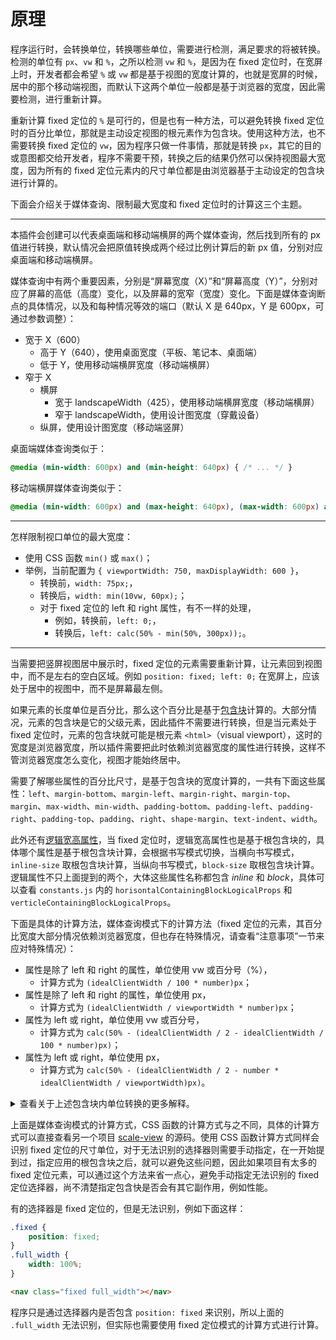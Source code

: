# 原理

程序运行时，会转换单位，转换哪些单位，需要进行检测，满足要求的将被转换。检测的单位有 `px`、`vw` 和 `%`，之所以检测 `vw` 和 `%`，是因为在 fixed 定位时，在宽屏上时，开发者都会希望 `%` 或 `vw` 都是基于视图的宽度计算的，也就是宽屏的时候，居中的那个移动端视图，而默认下这两个单位一般都是基于浏览器的宽度，因此需要检测，进行重新计算。

重新计算 fixed 定位的 `%` 是可行的，但是也有一种方法，可以避免转换 fixed 定位时的百分比单位，那就是主动设定视图的根元素作为包含块。使用这种方法，也不需要转换 fixed 定位的 `vw`，因为程序只做一件事情，那就是转换 `px`，其它的目的或意图都交给开发者，程序不需要干预，转换之后的结果仍然可以保持视图最大宽度，因为所有的 fixed 定位元素内的尺寸单位都是由浏览器基于主动设定的包含块进行计算的。

下面会介绍关于媒体查询、限制最大宽度和 fixed 定位时的计算这三个主题。

---

本插件会创建可以代表桌面端和移动端横屏的两个媒体查询，然后找到所有的 px 值进行转换，默认情况会把原值转换成两个经过比例计算后的新 px 值，分别对应桌面端和移动端横屏。

媒体查询中有两个重要因素，分别是“屏幕宽度（X）”和“屏幕高度（Y）”，分别对应了屏幕的高低（高度）变化，以及屏幕的宽窄（宽度）变化。下面是媒体查询断点的具体情况，以及和每种情况等效的端口（默认 X 是 640px，Y 是 600px，可通过参数调整）：

- 宽于 X（600）
	- 高于 Y（640），使用桌面宽度（平板、笔记本、桌面端）
	- 低于 Y，使用移动端横屏宽度（移动端横屏）
- 窄于 X
	- 横屏
		- 宽于 landscapeWidth（425），使用移动端横屏宽度（移动端横屏）
		- 窄于 landscapeWidth，使用设计图宽度（穿戴设备）
	- 纵屏，使用设计图宽度（移动端竖屏）

桌面端媒体查询类似于：

```css
@media (min-width: 600px) and (min-height: 640px) { /* ... */ }
```

移动端横屏媒体查询类似于：

```css
@media (min-width: 600px) and (max-height: 640px), (max-width: 600px) and (min-width: 425px) and (orientation: landscape) { /* ... */ }
```

---

怎样限制视口单位的最大宽度：
- 使用 CSS 函数 `min()` 或 `max()`；
- 举例，当前配置为 `{ viewportWidth: 750, maxDisplayWidth: 600 }`，
	- 转换前，`width: 75px;`，
	- 转换后，`width: min(10vw, 60px);`；
	- 对于 fixed 定位的 left 和 right 属性，有不一样的处理，
		- 例如，转换前，`left: 0;`，
		- 转换后，`left: calc(50% - min(50%, 300px));`。

---

当需要把竖屏视图居中展示时，fixed 定位的元素需要重新计算，让元素回到视图中，而不是左右的空白区域。例如 `position: fixed; left: 0;` 在宽屏上，应该处于居中的视图中，而不是屏幕最左侧。

如果元素的长度单位是百分比，那么这个百分比是基于[包含块](https://developer.mozilla.org/zh-CN/docs/Web/CSS/Containing_block)计算的。大部分情况，元素的包含块是它的父级元素，因此插件不需要进行转换，但是当元素处于 fixed 定位时，元素的包含块就可能是根元素 `<html>`（visual viewport），这时的宽度是浏览器宽度，所以插件需要把此时依赖浏览器宽度的属性进行转换，这样不管浏览器宽度怎么变化，视图才能始终居中。

需要了解哪些属性的百分比尺寸，是基于包含块的宽度计算的，一共有下面这些属性：`left`、`margin-bottom`、`margin-left`、`margin-right`、`margin-top`、`margin`、`max-width`、`min-width`、`padding-bottom`、`padding-left`、`padding-right`、`padding-top`、`padding`、`right`、`shape-margin`、`text-indent`、`width`。

此外还有[逻辑宽高属性](https://developer.mozilla.org/zh-CN/docs/Web/CSS/CSS_logical_properties_and_values/Basic_concepts_of_logical_properties_and_values)，当 fixed 定位时，逻辑宽高属性也是基于根包含块的，具体哪个属性是基于根包含块计算，会根据书写模式切换，当横向书写模式，`inline-size` 取根包含块计算，当纵向书写模式，`block-size` 取根包含块计算。逻辑属性不只上面提到的两个，大体这些属性名称都包含 *inline* 和 *block*，具体可以查看 `constants.js` 内的 `horisontalContainingBlockLogicalProps` 和 `verticleContainingBlockLogicalProps`。

下面是具体的计算方法，媒体查询模式下的计算方法（fixed 定位的元素，其百分比宽度大部分情况依赖浏览器宽度，但也存在特殊情况，请查看“注意事项”一节来应对特殊情况）：
- 属性是除了 left 和 right 的属性，单位使用 vw 或百分号（%），
	- 计算方式为 `(idealClientWidth / 100 * number)px`；
- 属性是除了 left 和 right 的属性，单位使用 px，
	- 计算方式为 `(idealClientWidth / viewportWidth * number)px`；
- 属性为 left 或 right，单位使用 vw 或百分号，
	- 计算方式为 `calc(50% - (idealClientWidth / 2 - idealClientWidth / 100 * number)px)`；
- 属性为 left 或 right，单位使用 px，
	- 计算方式为 `calc(50% - (idealClientWidth / 2 - number * idealClientWidth / viewportWidth)px)`。

<details>
<summary>查看关于上述包含块内单位转换的更多解释。</summary>

- idealClientWidth（理想客户端宽度）是属性表中的 desktopWidth 或 landscapeWidth；
- viewportWidth 即属性表中的 viewportWidth；
- number 即属性值里的长度数字；
- 对于包含块，“未考虑的其它情况”请查看“注意事项”一节，例如 `position: fixed; left: 0;` 的另一种可能是使元素处于某祖先元素的最左侧，而不是根元素（浏览器窗口）最左侧；
- 对于包含块，会有 `position: fixed;` 和 `left: 0;` 不在同一选择器的情况，这种情况仍然需要计算 `left`，但默认由于未在同一选择器中检测到 `fixed`，因此不会重新计算，应对方法请查看“注意事项”一节；
- 包含块宽度影响的属性，请查看“其它”一节；
- 以上值的重新计算，目的是保证每个端口的视图完全一致。

</details>

上面是媒体查询模式的计算方式，CSS 函数的计算方式与之不同，具体的计算方式可以直接查看另一个项目 [scale-view](https://github.com/wswmsword/scale-view) 的源码。使用 CSS 函数计算方式同样会识别 fixed 定位的尺寸单位，对于无法识别的选择器则需要手动指定，在一开始提到过，指定应用的根包含块之后，就可以避免这些问题，因此如果项目有太多的 fixed 定位元素，可以通过这个方法来省一点心，避免手动指定无法识别的 fixed 定位选择器，尚不清楚指定包含快是否会有其它副作用，例如性能。

有的选择器是 fixed 定位的，但是无法识别，例如下面这样：

```css
.fixed {
	position: fixed;
}
.full_width {
	width: 100%;
}
```

```html
<nav class="fixed full_width"></nav>
```

程序只是通过选择器内是否包含 `position: fixed` 来识别，所以上面的 `.full_width` 无法识别，但实际也需要使用 fixed 定位模式的计算方式进行计算。
